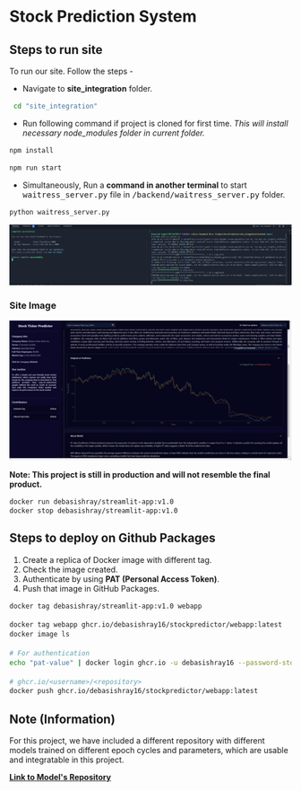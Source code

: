 # Stock Prediction System

## Steps to run site

To run our site. Follow the steps -

- Navigate to **site_integration** folder.

```cmd
 cd "site_integration"
```

- Run following command if project is cloned for first time. *This will install necessary node_modules folder in current folder.*

```bash
npm install
```

```bash
npm run start
```

- Simultaneously, Run a **command in another terminal** to start <kbd>waitress_server.py</kbd> file in <kbd>/backend/waitress_server.py</kbd> folder.

```bash
python waitress_server.py
```

![terminal_Screenshot](assets/images/terminal_screenshot.png)

### Site Image

![website_Preview](assets/images/Website_Preview.png)

**Note: This project is still in production and will not resemble the final product.**

```shell
docker run debasishray/streamlit-app:v1.0
docker stop debasishray/streamlit-app:v1.0
```

## Steps to deploy on Github Packages

1. Create a replica of Docker image with different tag.
2. Check the image created.
3. Authenticate by using **PAT (Personal Access Token)**.
4. Push that image in GitHub Packages.

```bash
docker tag debasishray/streamlit-app:v1.0 webapp

docker tag webapp ghcr.io/debasishray16/stockpredictor/webapp:latest
docker image ls

# For authentication
echo "pat-value" | docker login ghcr.io -u debasishray16 --password-stdin

# ghcr.io/<username>/<repository>
docker push ghcr.io/debasishray16/stockpredictor/webapp:latest
```

## Note (Information)

For this project, we have included a different repository with different models trained on different epoch cycles and parameters, which are usable and integratable in this project.

**<a href="https://github.com/debasishray16/Stock-Prediction-Models"> Link to Model's Repository</a>**